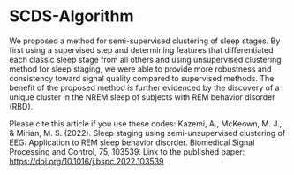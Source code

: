 # SCDS-Algorithm
We proposed a method for semi-supervised clustering of sleep stages. By first using a supervised step and determining features that differentiated each classic sleep stage from all others and using unsupervised clustering method for sleep staging, we were able to provide more robustness and consistency toward signal quality compared to supervised methods. The benefit of the proposed method is further evidenced by the discovery of a unique cluster in the NREM sleep of subjects with REM behavior disorder (RBD).

Please cite this article if you use these codes: Kazemi, A., McKeown, M. J., & Mirian, M. S. (2022). Sleep staging using semi-unsupervised clustering of EEG: Application to REM sleep behavior disorder. Biomedical Signal Processing and Control, 75, 103539.
Link to the published paper: https://doi.org/10.1016/j.bspc.2022.103539 

